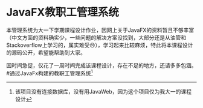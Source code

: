 # JavaFX教职工管理系统

本管理系统为大一下学期课程设计作业，因网上关于JavaFX的资料暂且不够丰富（中文方面的资料确实少，一些问题的解决方案没找到，大部分还是从油管和Stackoverflow上学习的，属实难受😢），学习起来比较麻烦，特此将本课程设计的源码公开，希望能帮助到大家。

因时间急促，仅花了一周时间完成该课程设计，存在不足的地方，还请多多包涵。
#通过JavaFx构建的教职工管理系统[^注意：]
[^注意：]:该项目没有连接数据库，没有用JavaWeb，因为这个项目仅为我大一的课程设计
